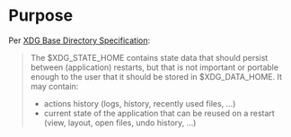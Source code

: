 # Purpose

Per [XDG Base Directory Specification](https://specifications.freedesktop.org/basedir-spec/latest/):

> The $XDG_STATE_HOME contains state data that should persist between (application) restarts, but that is not important or portable enough to the user that it should be stored in $XDG_DATA_HOME. It may contain:
>
> - actions history (logs, history, recently used files, …)
> - current state of the application that can be reused on a restart (view, layout, open files, undo history, …)
